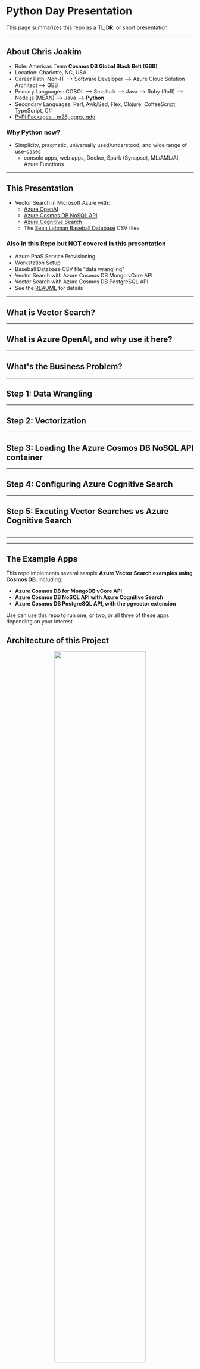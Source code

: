 # Python Day Presentation

This page summarizes this repo as a **TL;DR**, or short presentation.

---

## About Chris Joakim

- Role: Americas Team **Cosmos DB Global Black Belt (GBB)**
- Location: Charlotte, NC, USA
- Career Path: Non-IT --> Software Developer --> Azure Cloud Solution Architect --> GBB
- Primary Languages: COBOL --> Smalltalk --> Java --> Ruby (RoR) --> Node.js (MEAN) --> Java --> **Python**
- Secondary Languages: Perl, Awk/Sed, Flex, Clojure, CoffeeScript, TypeScript, C#
- [PyPi Packages - m26, ggps, gdg](https://pypi.org/user/cjoakim/)

### Why Python now?

- Simplicity, pragmatic, universally used/understood, and wide range of use-cases
  - console apps, web apps, Docker, Spark (Synapse), ML/AML/AI, Azure Functions

---

## This Presentation

- Vector Search in Microsoft Azure with:
  - [Azure OpenAI](https://learn.microsoft.com/en-us/azure/ai-services/openai/)
  - [Azure Cosmos DB NoSQL API](https://learn.microsoft.com/en-us/azure/cosmos-db/nosql/)
  - [Azure Cognitive Search](https://learn.microsoft.com/en-us/azure/search/)
  - The [Sean Lahman Baseball Database](http://seanlahman.com/download-baseball-database/) CSV files

### Also in this Repo but NOT covered in this presentation

  - Azure PaaS Service Provisioning
  - Workstation Setup
  - Baseball Database CSV file "data wrangling"
  - Vector Search with Azure Cosmos DB Mongo vCore API
  - Vector Search with Azure Cosmos DB PostgreSQL API
  - See the [README](README.md) for details

---

## What is Vector Search?


---

## What is Azure OpenAI, and why use it here?


---

## What's the Business Problem?


---

## Step 1: Data Wrangling


---

## Step 2: Vectorization


---

## Step 3: Loading the Azure Cosmos DB NoSQL API container


---

## Step 4: Configuring Azure Cognitive Search

---

## Step 5: Excuting Vector Searches vs Azure Cognitive Search




---
---
---

## The Example Apps

This repo implements several sample **Azure Vector Search examples using Cosmos DB**, including:

- **Azure Cosmos DB for MongoDB vCore API**
- **Azure Cosmos DB NoSQL API with Azure Cognitive Search**
- **Azure Cosmos DB PostgreSQL API, with the pgvector extension**

Use can use this repo to run one, or two, or all three of these apps depending
on your interest.

## Architecture of this Project

<p align="center">
    <img src="img/architecture.png" width="70%">
</p>

---

## This Documentation

All documentation in this repository is intended to be **User Documentation**
so that you can successfully execute this set of demonstration apps.

The audience is Software Developers, Architects, or similar roles
who have an interest in Azure OpenAI, Azure Cosmos DB, and vector search.

**Code documentation** is beyond the scope of this project, but the code
should be understandable to Developers.

---

## The Dataset

One dataset, the **Sean Lahman Baseball Database** (see below), is used for all
of these example apps.  Baseball was chosen as the data domain for this project
because **the game has a very long history, and rich set of data and statistics.**
This "database" contains a large set of CSV files.  This repo uses only four 
of these files; see the data/seanhahman-baseballdatabank-2023.1/core/ directory.

The logic in the **data_wrangling** directory contains the logic to transform
the raw baseball CSV data into documents and rows with vectorized data (i.e. - embeddings)
using an **Azure OpenAI** PaaS service.

This repo contains file **data/wrangled/documents.json** which is the output of
the wrangling (i.e. - transformation) process.
But **you must use the provided code and scripts to add the OpenAI vectorized embedding values**
before loading this vectorized data into the database.

Once the data is vectorized, **the same vectorized data file is used for ALL THREE APPS**.
So, in short, you need to execute the vectorization process just once.

---

## The Business Problem

While other search techniques can answer **simple searches** like:

- Who hits home runs at a similar rate as Hank Aaron?
- Who steals bases at at a similar rate as Rickey Henderson?
- Who has a similar pitching ERA (earned run average) as Ron Guidry?

**This project instead seeks to answer this more complex question, using vector search:**

- **Who has a similar OVERALL PERFORMANCE PROFILE as player x?**

<p align="center">
    <img src="img/rickey-henderson.jpg" width="40%">
</p>
<p align="center">
    Rickey Henderson (henderi01), MLB Hall of Fame Player, Statistical Unicorn
</p>
<p align="center">
    <img src="img/query-greatest-base-stealers.png" width="80%">
</p>

---

## The Project Implementation

The implementation programming language in this repo is **Python 3**;
it was developed with Python **3.11.1**. Python was chosen because it is a
widely-used language, has a low learning curve, is cross-platform, and
is considered to be the **primary programming language for data science**
at this time.

The project is executable on **Windows, macOS, and Linux** hosts.
Windows PowerShell (.ps1) scripts, and Bash (.sh) scripts for macOS and Linux
are provided in this repo.

**This project is intended for demonstration purposes, and also as a starting point for Azure customers to implement their own vector search applications in Azure.**

For users new to Python, please see the
[Python Notes](https://github.com/cjoakim/azure-cosmos-db-vector-search-openai-python/blob/main/docs/workstation_setup.md)
section of the workstation setup instructions.

---

## Project Links

- [Azure Provisioning](azure_provisioning.md)
- [Workstation Setup](workstation_setup.md)
- [Data Wrangling (optional)](data_wrangling.md)
- [Data Vectorization](data_vectorization.md)
- [Azure Cosmos DB vCore Mongo API searching](cosmos_vcore.md)
- [Azure Cosmos DB NoSQL API with Azure Cognitive Search searching](cosmos_nosql_and_cogsearch.md)
- [Azure Cosmos DB PostgreSQL API with pgvector](cosmos_pg_pgvector.md)

---

## Azure Links

### Azure OpenAI

- https://learn.microsoft.com/en-us/azure/ai-services/openai/overview
- https://platform.openai.com/docs/guides/embeddings

### Azure Cosmos DB vCore API

- https://learn.microsoft.com/en-us/azure/cosmos-db/mongodb/vcore/vector-search

### Azure Cosmos DB NoSQL API with Azure Cognitive Search

- https://learn.microsoft.com/en-us/azure/search/vector-search-overview
- https://learn.microsoft.com/en-us/azure/search/vector-search-how-to-query

### pgvector extension with Azure Cosmos DB PostgreSQL API

- https://learn.microsoft.com/en-us/azure/cosmos-db/postgresql/howto-use-pgvector
